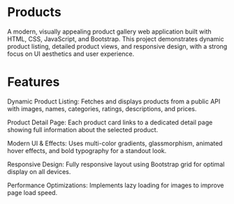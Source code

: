 # Products

A modern, visually appealing product gallery web application built with HTML, CSS, JavaScript, and Bootstrap. This project demonstrates dynamic product listing, detailed product views, and responsive design, with a strong focus on UI aesthetics and user experience.

# Features

Dynamic Product Listing:
Fetches and displays products from a public API with images, names, categories, ratings, descriptions, and prices.

Product Detail Page:
Each product card links to a dedicated detail page showing full information about the selected product.

Modern UI & Effects:
Uses multi-color gradients, glassmorphism, animated hover effects, and bold typography for a standout look.

Responsive Design:
Fully responsive layout using Bootstrap grid for optimal display on all devices.

Performance Optimizations:
Implements lazy loading for images to improve page load speed.
